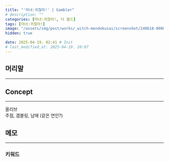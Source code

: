 ```yaml
---
title: "'마녀:귀찮아!' | Gambler"
# description: ""
categories: [마녀:귀찮아!, 더 월드]
tags: [마녀:귀찮아!]
image: "/assets/img/post/works/_witch-mendokusai/screenshot/240618-000000.png"
hidden: true

date: 2025-04-19. 02:41 # Init
# last_modified_at: 2025-04-19. 20:07
---
```


## 머리말

---

## Concept

---

올리브  
주점, 겜블링, 남매 (같은 연인?)  

## 메모

---

### 키워드
